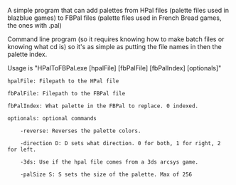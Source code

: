 ﻿A simple program that can add palettes from HPal files (palette files used in blazblue games) to FBPal files (palette files used in French Bread games, the ones with .pal)

Command line program (so it requires knowing how to make batch files or knowing what cd is) so it's as simple as putting the file names in then the palette index.

Usage is "HPalToFBPal.exe [hpalFile] [fbPalFile] [fbPalIndex] [optionals]"

	hpalFile: Filepath to the HPal file
 
	fbPalFile: Filepath to the FBPal file
 
	fbPalIndex: What palette in the FBPal to replace. 0 indexed.
 
	optionals: optional commands
 
		-reverse: Reverses the palette colors.
  
		-direction D: D sets what direction. 0 for both, 1 for right, 2 for left.
  
		-3ds: Use if the hpal file comes from a 3ds arcsys game.
  
		-palSize S: S sets the size of the palette. Max of 256
